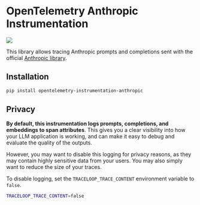 # OpenTelemetry Anthropic Instrumentation

<a href="https://pypi.org/project/opentelemetry-instrumentation-anthropic/">
    <img src=" https://badge.fury.io/py/opentelemetry-instrumentation-anthropic.svg">
</a>

This library allows tracing Anthropic prompts and completions sent with the official [Anthropic library](https://github.com/anthropics/anthropic-sdk-python).

## Installation

```bash
pip install opentelemetry-instrumentation-anthropic
```

## Privacy

**By default, this instrumentation logs prompts, completions, and embeddings to span attributes**. This gives you a clear visibility into how your LLM application is working, and can make it easy to debug and evaluate the quality of the outputs.

However, you may want to disable this logging for privacy reasons, as they may contain highly sensitive data from your users. You may also simply want to reduce the size of your traces.

To disable logging, set the `TRACELOOP_TRACE_CONTENT` environment variable to `false`.

```bash
TRACELOOP_TRACE_CONTENT=false
```
